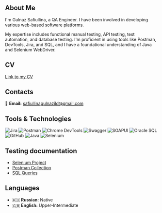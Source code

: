 ## About Me

I'm Gulnaz Safiullina, a QA Engineer. I have been involved in developing various web-based software platforms.

My expertise includes functional manual testing, API testing, test automation, and database testing. I'm proficient in using tools like Postman, DevTools, Jira, and SQL, and I have a foundational understanding of Java and Selenium WebDriver. 

## CV
[Link to my CV](https://drive.google.com/file/d/1wtqfxHQL41CIstaIr_ZxSWUkI8CV_d1D/view?usp=drive_link)

## Contacts
📧 **Email:** safiullinagulnazild@gmail.com

## Tools & Technologies

![Jira](https://img.shields.io/badge/Jira-0052CC?logo=jira&logoColor=white)
![Postman](https://img.shields.io/badge/Postman-FF6C37?logo=postman&logoColor=white)
![Chrome DevTools](https://img.shields.io/badge/Chrome%20DevTools-4285F4?logo=google-chrome&logoColor=white)
![Swagger](https://img.shields.io/badge/Swagger-85EA2D?logo=swagger&logoColor=black)
![SOAPUI](https://img.shields.io/badge/SOAPUI-6DB33F?logo=soapui&logoColor=white)
![Oracle SQL](https://img.shields.io/badge/Oracle%20SQL-F80000?logo=oracle&logoColor=white)
![GitHub](https://img.shields.io/badge/GitHub-181717?logo=github&logoColor=white)
![Java](https://img.shields.io/badge/Java-007396?logo=java&logoColor=white)
![Selenium](https://img.shields.io/badge/Selenium-43B02A?logo=selenium&logoColor=white)

## Testing documentation

- [Selenium Project](https://github.com/GulnazSaf/online_shop/tree/master)
- [Postman Collection](https://github.com/GulnazSaf/SimpleBookAPI/tree/main)
- [SQL Queries]()

## Languages
- 🇷🇺 **Russian:** Native
- 🇬🇧 **English:** Upper-Intermediate
